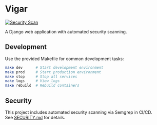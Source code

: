 # Vigar

[![Security Scan](https://github.com/fsusak03/Vigar/actions/workflows/security.yml/badge.svg)](https://github.com/fsusak03/Vigar/actions/workflows/security.yml)

A Django web application with automated security scanning.

## Development

Use the provided Makefile for common development tasks:

```bash
make dev      # Start development environment
make prod     # Start production environment  
make stop     # Stop all services
make logs     # View logs
make rebuild  # Rebuild containers
```

## Security

This project includes automated security scanning via Semgrep in CI/CD. See [SECURITY.md](SECURITY.md) for details.